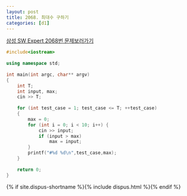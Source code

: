 ```yaml
---
layout: post
title: 2068. 최대수 구하기
categories: [d1]
---
```

[삼성 SW Expert 2068번 문제보러가기](https://swexpertacademy.com/main/code/problem/problemDetail.do?contestProbId=AV5QQhbqA4QDFAUq&categoryId=AV5QQhbqA4QDFAUq&categoryType=CODE)

```cpp
#include<iostream>
 
using namespace std;
 
int main(int argc, char** argv)
{
    int T;
    int input, max;
    cin >> T;
 
    for (int test_case = 1; test_case <= T; ++test_case)
    {
        max = 0;
        for (int i = 0; i < 10; i++) {
            cin >> input;
            if (input > max)
                max = input;
        }
        printf("#%d %d\n",test_case,max);
    }
 
    return 0;
}
```

{% if site.dispus-shortname %}{% include dispus.html %}{% endif %}